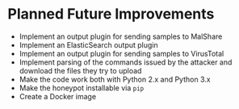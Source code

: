 # Planned Future Improvements

* Implement an output plugin for sending samples to MalShare
* Implement an ElasticSearch output plugin
* Implement an output plugin for sending samples to VirusTotal
* Implement parsing of the commands issued by the attacker and download the files they try to upload
* Make the code work both with Python 2.x and Python 3.x
* Make the honeypot installable via `pip`
* Create a Docker image
